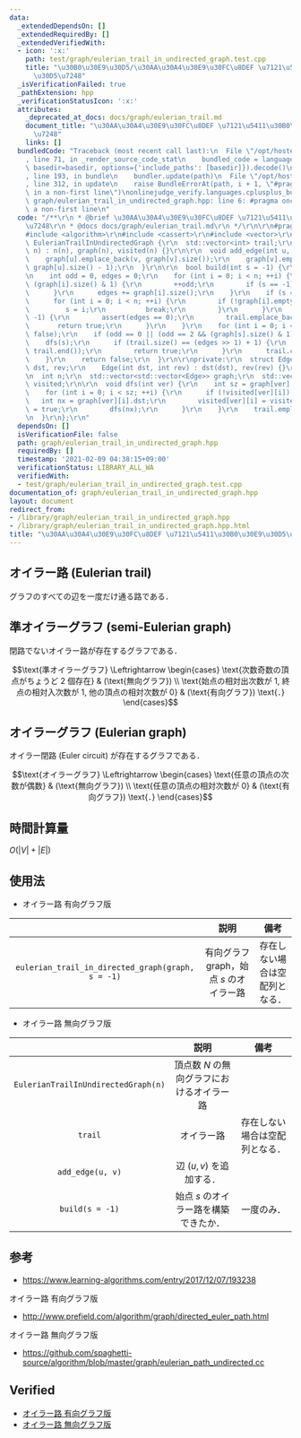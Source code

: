 ```yaml
---
data:
  _extendedDependsOn: []
  _extendedRequiredBy: []
  _extendedVerifiedWith:
  - icon: ':x:'
    path: test/graph/eulerian_trail_in_undirected_graph.test.cpp
    title: "\u30B0\u30E9\u30D5/\u30AA\u30A4\u30E9\u30FC\u8DEF \u7121\u5411\u30B0\u30E9\
      \u30D5\u7248"
  _isVerificationFailed: true
  _pathExtension: hpp
  _verificationStatusIcon: ':x:'
  attributes:
    _deprecated_at_docs: docs/graph/eulerian_trail.md
    document_title: "\u30AA\u30A4\u30E9\u30FC\u8DEF \u7121\u5411\u30B0\u30E9\u30D5\
      \u7248"
    links: []
  bundledCode: "Traceback (most recent call last):\n  File \"/opt/hostedtoolcache/Python/3.9.1/x64/lib/python3.9/site-packages/onlinejudge_verify/documentation/build.py\"\
    , line 71, in _render_source_code_stat\n    bundled_code = language.bundle(stat.path,\
    \ basedir=basedir, options={'include_paths': [basedir]}).decode()\n  File \"/opt/hostedtoolcache/Python/3.9.1/x64/lib/python3.9/site-packages/onlinejudge_verify/languages/cplusplus.py\"\
    , line 193, in bundle\n    bundler.update(path)\n  File \"/opt/hostedtoolcache/Python/3.9.1/x64/lib/python3.9/site-packages/onlinejudge_verify/languages/cplusplus_bundle.py\"\
    , line 312, in update\n    raise BundleErrorAt(path, i + 1, \"#pragma once found\
    \ in a non-first line\")\nonlinejudge_verify.languages.cplusplus_bundle.BundleErrorAt:\
    \ graph/eulerian_trail_in_undirected_graph.hpp: line 6: #pragma once found in\
    \ a non-first line\n"
  code: "/**\r\n * @brief \u30AA\u30A4\u30E9\u30FC\u8DEF \u7121\u5411\u30B0\u30E9\u30D5\
    \u7248\r\n * @docs docs/graph/eulerian_trail.md\r\n */\r\n\r\n#pragma once\r\n\
    #include <algorithm>\r\n#include <cassert>\r\n#include <vector>\r\n\r\nstruct\
    \ EulerianTrailInUndirectedGraph {\r\n  std::vector<int> trail;\r\n\r\n  EulerianTrailInUndirectedGraph(int\
    \ n) : n(n), graph(n), visited(n) {}\r\n\r\n  void add_edge(int u, int v) {\r\n\
    \    graph[u].emplace_back(v, graph[v].size());\r\n    graph[v].emplace_back(u,\
    \ graph[u].size() - 1);\r\n  }\r\n\r\n  bool build(int s = -1) {\r\n    trail.clear();\r\
    \n    int odd = 0, edges = 0;\r\n    for (int i = 0; i < n; ++i) {\r\n      if\
    \ (graph[i].size() & 1) {\r\n        ++odd;\r\n        if (s == -1) s = i;\r\n\
    \      }\r\n      edges += graph[i].size();\r\n    }\r\n    if (s == -1) {\r\n\
    \      for (int i = 0; i < n; ++i) {\r\n        if (!graph[i].empty()) {\r\n \
    \         s = i;\r\n          break;\r\n        }\r\n      }\r\n      if (s ==\
    \ -1) {\r\n        assert(edges == 0);\r\n        trail.emplace_back(0);\r\n \
    \       return true;\r\n      }\r\n    }\r\n    for (int i = 0; i < n; ++i) visited[i].assign(graph[i].size(),\
    \ false);\r\n    if (odd == 0 || (odd == 2 && (graph[s].size() & 1))) {\r\n  \
    \    dfs(s);\r\n      if (trail.size() == (edges >> 1) + 1) {\r\n        std::reverse(trail.begin(),\
    \ trail.end());\r\n        return true;\r\n      }\r\n      trail.clear();\r\n\
    \    }\r\n    return false;\r\n  }\r\n\r\nprivate:\r\n  struct Edge {\r\n    int\
    \ dst, rev;\r\n    Edge(int dst, int rev) : dst(dst), rev(rev) {}\r\n  };\r\n\r\
    \n  int n;\r\n  std::vector<std::vector<Edge>> graph;\r\n  std::vector<std::vector<bool>>\
    \ visited;\r\n\r\n  void dfs(int ver) {\r\n    int sz = graph[ver].size();\r\n\
    \    for (int i = 0; i < sz; ++i) {\r\n      if (!visited[ver][i]) {\r\n     \
    \   int nx = graph[ver][i].dst;\r\n        visited[ver][i] = visited[nx][graph[ver][i].rev]\
    \ = true;\r\n        dfs(nx);\r\n      }\r\n    }\r\n    trail.emplace_back(ver);\r\
    \n  }\r\n};\r\n"
  dependsOn: []
  isVerificationFile: false
  path: graph/eulerian_trail_in_undirected_graph.hpp
  requiredBy: []
  timestamp: '2021-02-09 04:38:15+09:00'
  verificationStatus: LIBRARY_ALL_WA
  verifiedWith:
  - test/graph/eulerian_trail_in_undirected_graph.test.cpp
documentation_of: graph/eulerian_trail_in_undirected_graph.hpp
layout: document
redirect_from:
- /library/graph/eulerian_trail_in_undirected_graph.hpp
- /library/graph/eulerian_trail_in_undirected_graph.hpp.html
title: "\u30AA\u30A4\u30E9\u30FC\u8DEF \u7121\u5411\u30B0\u30E9\u30D5\u7248"
---
```

## オイラー路 (Eulerian trail)

グラフのすべての辺を一度だけ通る路である．


## 準オイラーグラフ (semi-Eulerian graph)

閉路でないオイラー路が存在するグラフである．

$$\text{準オイラーグラフ} \Leftrightarrow \begin{cases} \text{次数奇数の頂点がちょうど 2 個存在} & (\text{無向グラフ}) \\ \text{始点の相対出次数が 1, 終点の相対入次数が 1, 他の頂点の相対次数が 0} & (\text{有向グラフ}) \text{．} \end{cases}$$


## オイラーグラフ (Eulerian graph)

オイラー閉路 (Euler circuit) が存在するグラフである．

$$\text{オイラーグラフ} \Leftrightarrow \begin{cases} \text{任意の頂点の次数が偶数} & (\text{無向グラフ}) \\ \text{任意の頂点の相対次数が 0} & (\text{有向グラフ}) \text{．} \end{cases}$$


## 時間計算量

$O(\lvert V \rvert + \lvert E \rvert)$


## 使用法

- オイラー路 有向グラフ版

||説明|備考|
|:--:|:--:|:--:|
|`eulerian_trail_in_directed_graph(graph, s = -1)`|有向グラフ $\mathrm{graph}$，始点 $s$ のオイラー路|存在しない場合は空配列となる．|

- オイラー路 無向グラフ版

||説明|備考|
|:--:|:--:|:--:|
|`EulerianTrailInUndirectedGraph(n)`|頂点数 $N$ の無向グラフにおけるオイラー路||
|`trail`|オイラー路|存在しない場合は空配列となる．|
|`add_edge(u, v)`|辺 $(u, v)$ を追加する．||
|`build(s = -1)`|始点 $s$ のオイラー路を構築できたか．|一度のみ．|


## 参考

- https://www.learning-algorithms.com/entry/2017/12/07/193238

オイラー路 有向グラフ版
- http://www.prefield.com/algorithm/graph/directed_euler_path.html

オイラー路 無向グラフ版
- https://github.com/spaghetti-source/algorithm/blob/master/graph/eulerian_path_undirected.cc


## Verified

- [オイラー路 有向グラフ版](https://onlinejudge.u-aizu.ac.jp/solutions/problem/0225/review/4082901/emthrm/C++14)
- [オイラー路 無向グラフ版](https://onlinejudge.u-aizu.ac.jp/solutions/problem/0086/review/4579202/emthrm/C++14)
